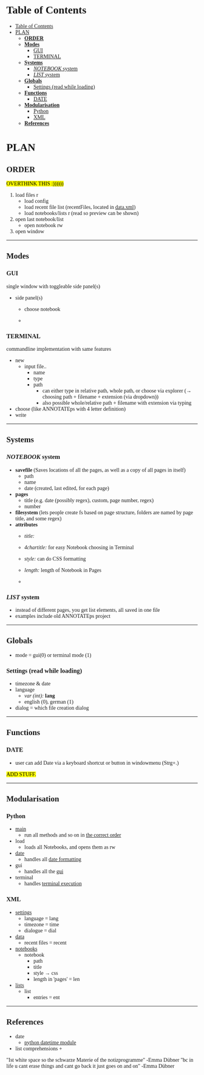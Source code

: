 # Table of Contents

<style>
  
  *{
    font-family: IBM Plex Mono;
  }

</style>

- [Table of Contents](#table-of-contents)
- [PLAN](#plan)
  - [**ORDER**](#order)
  - [**Modes**](#modes)
    - [GUI](#gui)
    - [TERMINAL](#terminal)
  - [**Systems**](#systems)
    - [*NOTEBOOK* system](#notebook-system)
    - [*LIST* system](#list-system)
  - [**Globals**](#globals)
    - [Settings (read while loading)](#settings-read-while-loading)
  - [**Functions**](#functions)
    - [DATE](#date)
  - [**Modularisation**](#modularisation)
    - [Python](#python)
    - [XML](#xml)
  - [**References**](#references)

# PLAN

## **ORDER**

<mark>
OVERTHINK THIS :))))))
</mark>

1. load files r
    - load config
    - load recent file list (recentFiles, located in [data.xml](../filesystem/data.xml "open the file 'data.xml'"))
    - load notebooks/lists r (read so preview can be shown)
2. open last notebook/list
    - open notebook rw
3. open window

---

## **Modes**

### GUI

single window with toggleable side panel(s)

- side panel(s)
  - choose notebook

  -

### TERMINAL

commandline implementation with same features

- new
  - input file..
    - name
    - type
    - path
      - can either type in relative path, whole path, or choose via explorer (&rarr; choosing path + filename + extension (via dropdown))
      - also possible whole/relative path + filename with extension via typing
- choose (like ANNOTATEps with 4 letter definition)
- write

---

## **Systems**

### *NOTEBOOK* system

- **savefile** (Saves locations of all the pages, as well as a copy of all pages in itself)
  - path
  - name
  - date (created, last edited, for each page)
- **pages**
  - title (e.g. date (possibly regex), custom, page number, regex)
  - number
- **filesystem** (lets people create fs based on page structure, folders are named by page title, and some regex)
- **attributes**
  - *title:*
  - *4chartitle:* for easy Notebook choosing in Terminal
  - *style:* can do CSS formatting
  - *length:* length of Notebook in Pages

  -

### *LIST* system

- instead of different pages, you get list elements, all saved in one file
- examples include old ANNOTATEps project

---

## **Globals**

- mode = gui(0) or terminal mode (1)

### Settings (read while loading)

- timezone & date
- language
  - *var (int):* **lang**
  - english (0), german (1)
- dialog = which file creation dialog

---

## **Functions**

### DATE

- user can add Date via a keyboard shortcut or button in windowmenu (Strg+.)

<mark>
ADD STUFF.
</mark>

---

## **Modularisation**

### Python

- [main](../../bin/annotate/main.py "open the file 'main.py'")
  - run all methods and so on in [the correct order](#order "read about the order of processes")
- load
  - loads all Notebooks, and opens them as rw
- [date](../../bin/annotate/date.py "open the file 'date.py'")
  - handles all [date formatting](#date "read about date formatting")
- gui
  - handles all the [gui](#gui "read about the GUI")
- terminal
  - handles [terminal execution](#terminal "read about the terminal execution")

### XML

- [settings](../../bin/annotate/filesystem/settings.xml "open the file 'settings.xml'")
  - language = lang
  - timezone = time
  - dialogue = dial
- [data](../../bin/annotate/filesystem/data.xml "open the file 'data.xml'")
  - recent files = recent
- [notebooks](../../bin/annotate/filesystem/notebooks.xml "open the file 'notebooks.xml'")
  - notebook
    - path
    - title
    - style &rarr; css
    - length in 'pages' = len
- [lists](../../bin/annotate/filesystem/lists.xml "open the file 'lists.xml'")
  - list
    - entries = ent

---

## **References**

- date
  - [python datetime module](https://docs.python.org/3/library/datetime.html "link to the datetime reference")
- list comprehensions
  +

"Ist white space so the schwarze Materie of the notizprogramme" -Emma Dübner
"bc in life u cant erase things and cant go back it just goes on and on" -Emma Dübner
